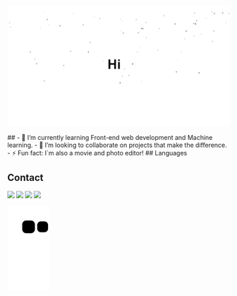 
<p align="center">
  <img src="https://github.com/Reshzera/Reshzera/blob/main/ezgif.com-gif-maker.gif">
</p>
##
- 🌱 I’m currently learning Front-end web development and Machine learning.
- 👯 I’m looking to collaborate on projects that make the difference.
- ⚡ Fun fact: I´m also a movie and photo editor!
## Languages


## Contact
<div> 
  <a href="https://www.instagram.com/rafa_0oshiro/?hl=en" target="_blank"><img src="https://img.shields.io/badge/-Instagram-%23E4405F?style=for-the-badge&logo=instagram&logoColor=white" target="_blank"></a>
 	<a href="https://wa.me/55067999751313" target="_blank"><img src="https://img.shields.io/badge/WhatsApp-25D366?style=for-the-badge&logo=whatsapp&logoColor=white" target="_blank"></a> 
  <a href = "mailto:reoshiro13@gmail.com"><img src="https://img.shields.io/badge/-Gmail-%23333?style=for-the-badge&logo=gmail&logoColor=white" target="_blank"></a>
  <a href="https://www.linkedin.com/in/rafael-oshiro-439000200/" target="_blank"><img src="https://img.shields.io/badge/-LinkedIn-%230077B5?style=for-the-badge&logo=linkedin&logoColor=white" target="_blank"></a> 
 
  ![Snake animation](https://github.com/rafaballerini/rafaballerini/blob/output/github-contribution-grid-snake.svg)
 
</div>

